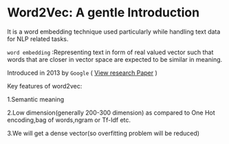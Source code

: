 <h1>Word2Vec: A gentle Introduction</h1>
  
It is a word embedding technique used particularly while handling text data for NLP related tasks.

`word embedding` :Representing text in form of real valued vector such that words that are closer in vector space are expected to be similar in meaning.

Introduced in 2013 by `Google` ( <a href="https://arxiv.org/pdf/1301.3781.pdf
"> View research Paper</a> )

Key features of word2vec:

1.Semantic meaning 

2.Low dimension(generally 200-300 dimension) as compared to One Hot encoding,bag of words,ngram or Tf-Idf etc.

3.We will get a dense vector(so overfitting problem will be reduced)
